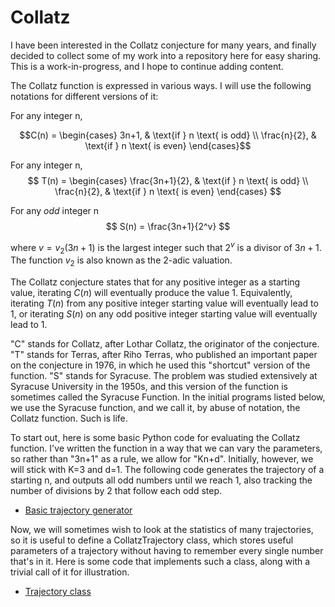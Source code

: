# Collatz
I have been interested in the Collatz conjecture for many years, and finally decided to collect some of my work into a repository here for easy sharing. This is a work-in-progress, and I hope to continue adding content.

The Collatz function is expressed in various ways. I will use the following notations for different versions of it:

For any integer n,

$$C(n) =
\begin{cases} 
    3n+1, & \text{if } n \text{ is odd} \\ 
    \frac{n}{2}, & \text{if } n \text{ is even} 
\end{cases}$$

For any integer n,
$$
T(n) =
\begin{cases} 
    \frac{3n+1}{2}, & \text{if } n \text{ is odd} \\ 
    \frac{n}{2}, & \text{if } n \text{ is even} 
\end{cases}
$$

For any *odd* integer n
$$
S(n) = \frac{3n+1}{2^v}
$$

where $v=v_2(3n+1)$ is the largest integer such that $2^v$ is a divisor of $3n+1$. The function $v_2$ is also known as the 2-adic valuation.

The Collatz conjecture states that for any positive integer as a starting value, iterating $C(n)$ will eventually produce the value $1$. Equivalently, iterating $T(n)$ from any positive integer starting value will eventually lead to $1$, or iterating $S(n)$ on any odd positive integer starting value will eventually lead to $1$.

"C" stands for Collatz, after Lothar Collatz, the originator of the conjecture. "T" stands for Terras, after Riho Terras, who published an important paper on the conjecture in 1976, in which he used this "shortcut" version of the function. "S" stands for Syracuse. The problem was studied extensively at Syracuse University in the 1950s, and this version of the function is sometimes called the Syracuse Function. In the initial programs listed below, we use the Syracuse function, and we call it, by abuse of notation, the Collatz function. Such is life.

To start out, here is some basic Python code for evaluating the Collatz function. I've written the function in a way that we can vary the parameters, so rather than "3n+1" as a rule, we allow for "Kn+d". Initially, however, we will stick with K=3 and d=1. The following code generates the trajectory of a starting n, and outputs all odd numbers until we reach 1, also tracking the number of divisions by 2 that follow each odd step.

* [Basic trajectory generator](/scripts/Basic_trajectory_generator.py)

Now, we will sometimes wish to look at the statistics of many trajectories, so it is useful to define a CollatzTrajectory class, which stores useful parameters of a trajectory without having to remember every single number that's in it. Here is some code that implements such a class, along with a trivial call of it for illustration.

* [Trajectory class](/scripts/Trajectory_class.py)
